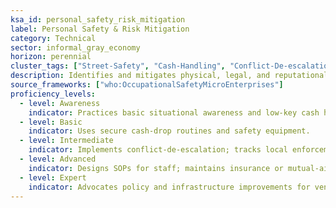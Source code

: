 ```yaml
---
ksa_id: personal_safety_risk_mitigation
label: Personal Safety & Risk Mitigation
category: Technical
sector: informal_gray_economy
horizon: perennial
cluster_tags: ["Street-Safety", "Cash-Handling", "Conflict-De-escalation"]
description: Identifies and mitigates physical, legal, and reputational risks inherent to cash-dominant, unregulated environments.
source_frameworks: ["who:OccupationalSafetyMicroEnterprises"]
proficiency_levels:
  - level: Awareness
    indicator: Practices basic situational awareness and low-key cash handling.
  - level: Basic
    indicator: Uses secure cash-drop routines and safety equipment.
  - level: Intermediate
    indicator: Implements conflict-de-escalation; tracks local enforcement patterns.
  - level: Advanced
    indicator: Designs SOPs for staff; maintains insurance or mutual-aid cover.
  - level: Expert
    indicator: Advocates policy and infrastructure improvements for vendor safety.
---
```

